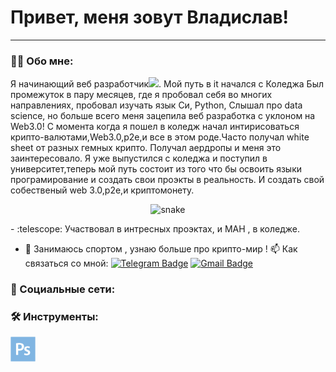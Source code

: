 # Привет, меня зовут Владислав!


---
### :man_technologist: Обо мне:


Я начинающий веб разработчик<img src="https://media.giphy.com/media/WUlplcMpOCEmTGBtBW/giphy.gif" width="30px">. Мой путь в it начался с Коледжа 
 Был промежуток в пару месяцев, где я пробовал себя во многих направлениях, пробовал изучать язык Си, Python, Слышал про  data science, но больше всего меня зацепила веб разработка с уклоном на Web3.0!
С момента когда я пошел в коледж начал интирисоваться крипто-валютами,Web3.0,p2e,и все в этом роде.Часто получал white sheet от разных гемных крипто. Получал аердропы и меня это заинтересовало.
Я уже выпустился с коледжа и поступил в университет,теперь мой путь состоит из того что бы освоить языки програмирование и создать свои проэкты в реальность. И создать  свой собественый web 3.0,p2e,и криптомонету.

<p align="center">
 <img width="600" src="assets/github-snake.svg" alt="snake"/>
</p>
- :telescope: Участвовал в интресных проэктах, и  МАН , в коледже.

- :seedling: Занимаюсь спортом , узнаю больше про крипто-мир !
:mailbox: Как связаться со мной: [![Telegram Badge](https://img.shields.io/badge/-filimonovalexey-blue?style=flat&logo=Telegram&logoColor=white)](https://t.me/Murchalos) 
[![Gmail Badge](https://img.shields.io/badge/-Gmail-red?style=flat&logo=Gmail&logoColor=white)](bkononenko12@gmail.com)

### 🤝 Социальные сети:
  <!-- <a href="[https://t.me/" target=](https://t.me/Murchalos)"_blank">
      <img src="https://cdn-icons-png.flaticon.com/512/2111/2111646.png" width="40" height="40" alt="telegram group" />
    </a>
 <a href="https://youtube.com/@korgut404?si=pDygid1gdCDacgDg" target="_blank">
      <img src="https://cdn-icons-png.flaticon.com/512/3670/3670147.png" width="40" height="40" alt="Youtube"/>
    </a> -->
### 🛠 Инструменты:
 <img src="https://github.com/devicons/devicon/blob/master/icons/photoshop/photoshop-plain.svg" title="photoshop" alt="photoshop" width="40" height="40"/>&nbsp;
